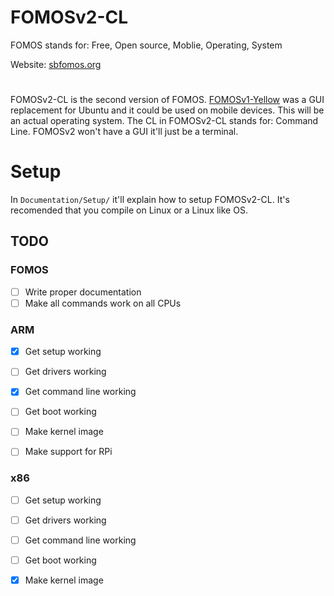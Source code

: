 # FOMOSv2-CL
FOMOS stands for: Free, Open source, Moblie, Operating, System

Website: [sbfomos.org](https://sbfomos.org/fomos)

#

FOMOSv2-CL is the second version of FOMOS.
[FOMOSv1-Yellow](https://github.com/NathanMcMillan54/FOMOSv1-Yellow) was a GUI replacement for Ubuntu and it could be 
used on mobile devices. This will be an actual operating system. The CL in FOMOSv2-CL stands for: Command Line. FOMOSv2 
won't have a GUI it'll just be a terminal.

# Setup
In ``Documentation/Setup/`` it'll explain how to setup FOMOSv2-CL. It's recomended that you compile on Linux or a Linux
like OS.


## TODO

### FOMOS
- [ ] Write proper documentation
- [ ] Make all commands work on all CPUs

### ARM
- [x] Get setup working
- [ ] Get drivers working
- [x] Get command line working
- [ ] Get boot working
- [ ] Make kernel image
- [ ] Make support for RPi


### x86
- [ ] Get setup working
- [ ] Get drivers working
- [ ] Get command line working
- [ ] Get boot working
- [x] Make kernel image

